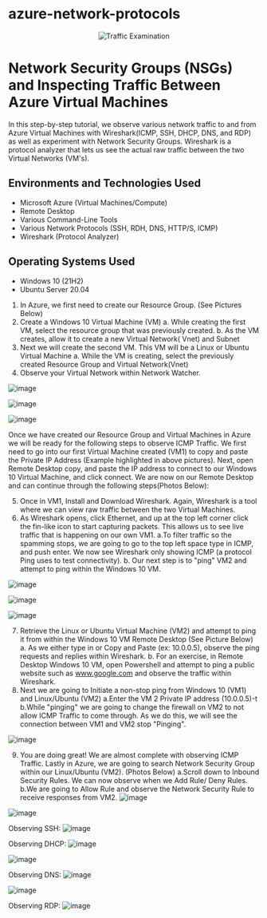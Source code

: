 # azure-network-protocols
<p align="center">
<img src="https://i.imgur.com/Ua7udoS.png" alt="Traffic Examination"/>
</p>

<h1>Network Security Groups (NSGs) and Inspecting Traffic Between Azure Virtual Machines</h1>

In this step-by-step tutorial, we observe various network traffic to and from Azure Virtual Machines with Wireshark(ICMP, SSH, DHCP, DNS, and RDP) as well as experiment with Network Security Groups. Wireshark is a protocol analyzer that lets us see the actual raw traffic between  the two Virtual Networks (VM's).


<h2>Environments and Technologies Used</h2>

- Microsoft Azure (Virtual Machines/Compute)
- Remote Desktop
- Various Command-Line Tools
- Various Network Protocols (SSH, RDH, DNS, HTTP/S, ICMP)
- Wireshark (Protocol Analyzer)

<h2>Operating Systems Used </h2>

- Windows 10 (21H2)
- Ubuntu Server 20.04

  

1) In Azure, we first need to create our Resource Group. (See Pictures Below)
2) Create a Windows 10 Virtual Machine (VM)
   a. While creating the first VM, select the resource group that was previously created.
   b. As the VM creates, allow it to create a new Virtual Network( Vnet) and Subnet
3) Next we will create the second VM. This VM will be a Linux or Ubuntu Virtual Machine
   a. While the VM is creating, select the previously created Resource Group and Virtual Network(Vnet)
4) Observe your Virtual Network within Network Watcher.

![image](https://github.com/mroesberry988/azure-network-protocols/assets/134666751/ebe6fcd8-6148-499f-b079-852ae5f2f119)

![image](https://github.com/mroesberry988/azure-network-protocols/assets/134666751/edf2c9fc-c004-4479-a234-37df62c32104)

![image](https://github.com/mroesberry988/azure-network-protocols/assets/134666751/3927e300-8dac-4d9e-831d-ef29cd7e58a4)

Once we have created our Resource Group and Virtual Machines in Azure we will be ready for the following steps to observe ICMP Traffic.
We first need to go into our first Virtual Machine created (VM1) to copy and paste the Private IP Address (Example highlighted in above pictures). Next, open Remote Desktop copy, and paste the IP address to connect to our Windows 10 Virtual Machine, and click connect. 
We are now on our Remote Desktop and can continue through the following steps(Photos Below):

5) Once in VM1, Install and Download Wireshark. Again, Wireshark is a tool where we can view raw traffic between the two Virtual Machines.
6) As Wireshark opens, click Ethernet, and up at the top left corner click the fin-like icon to start capturing packets. This allows us to see live traffic that is happening on our own VM1.
   a.To filter traffic so the spamming stops, we are going to go to the top left space type in ICMP, and push enter. We now see Wireshark only showing ICMP (a protocol Ping uses to test connectivity).
   b. Our next step is to "ping" VM2 and attempt to ping within the Windows 10 VM.

![image](https://github.com/mroesberry988/azure-network-protocols/assets/134666751/c409ea70-b37b-488b-b305-8784e31ff1a2)

![image](https://github.com/mroesberry988/azure-network-protocols/assets/134666751/b8dd14f7-abdb-4408-8e62-8b8beb04d547)
   
![image](https://github.com/mroesberry988/azure-network-protocols/assets/134666751/ab06a9a4-7be1-4b20-81ae-e9d2fa783083)

7) Retrieve the Linux or Ubuntu Virtual Machine (VM2) and attempt to ping it from within the Windows 10 VM Remote Desktop (See Picture Below)
   a. As we either type in or Copy and Paste  (ex: 10.0.0.5), observe the ping requests and replies within Wireshark.
   b. For an exercise, in Remote Desktop Windows 10 VM, open Powershell and attempt to ping a public website such as www.google.com and observe the traffic within Wireshark.
8) Next we are going to Initiate a non-stop ping from Windows 10 (VM1) and  Linux/Ubuntu (VM2)
   a.Enter the VM 2 Private IP address (10.0.0.5)-t
   b.While "pinging" we are going to change the firewall on VM2 to not allow ICMP Traffic to come through. As we do this, we will see the connection between VM1 and VM2 stop "Pinging".  

![image](https://github.com/mroesberry988/azure-network-protocols/assets/134666751/d988f467-ff7e-4a4c-b52a-6e677c45c2ce)

9) You are doing great! We are almost complete with observing ICMP Traffic. Lastly in Azure, we are going to search Network Security Group within our Linux/Ubuntu (VM2). (Photos Below)
   a.Scroll down to Inbound Security Rules. We can now observe when we Add Rule/ Deny Rules.
   b.We are going to Allow Rule and observe the Network Security Rule to receive responses from VM2. 
![image](https://github.com/mroesberry988/azure-network-protocols/assets/134666751/f66a50ab-bfd5-4b2e-8ec7-ee86d36b5ec1)

![image](https://github.com/mroesberry988/azure-network-protocols/assets/134666751/09a86497-ad40-42cb-995a-6bfa8f144105)

Observing SSH:
![image](https://github.com/mroesberry988/azure-network-protocols/assets/134666751/1810ae20-6a65-434b-a9c9-f10ff522a172)

Observing DHCP:
![image](https://github.com/mroesberry988/azure-network-protocols/assets/134666751/f40284a2-7254-4b79-ba0a-582f682767f2)

![image](https://github.com/mroesberry988/azure-network-protocols/assets/134666751/477ae1e6-9ac2-4325-a78d-83cd1aefe6e6)

Observing DNS:
![image](https://github.com/mroesberry988/azure-network-protocols/assets/134666751/f982281a-9908-4ddd-b28c-ba4fb8d8c81d)

![image](https://github.com/mroesberry988/azure-network-protocols/assets/134666751/f76a9aaa-043f-4496-93be-730c134bea8e)

Observing RDP:
![image](https://github.com/mroesberry988/azure-network-protocols/assets/134666751/f63bffb2-f9c8-47eb-8228-9aca6f0a25e7)








